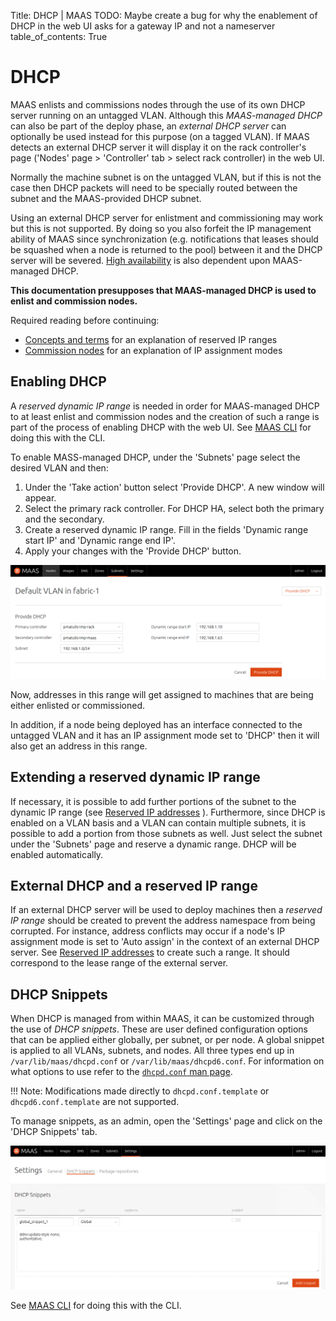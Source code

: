 Title: DHCP | MAAS
TODO:  Maybe create a bug for why the enablement of DHCP in the web UI asks for a gateway IP and not a nameserver
table_of_contents: True


# DHCP

MAAS enlists and commissions nodes through the use of its own DHCP server
running on an untagged VLAN. Although this *MAAS-managed DHCP* can also be
part of the deploy phase, an *external DHCP server* can optionally be used
instead for this purpose (on a tagged VLAN). If MAAS detects an external DHCP
server it will display it on the rack controller's page ('Nodes' page >
'Controller' tab > select rack controller) in the web UI.

Normally the machine subnet is on the untagged VLAN, but if this is not the case
then DHCP packets will need to be specially routed between the subnet and the
MAAS-provided DHCP subnet. 

Using an external DHCP server for enlistment and commissioning may work but
this is not supported. By doing so you also forfeit the IP management ability
of MAAS since synchronization (e.g. notifications that leases should be
squashed when a node is returned to the pool) between it and the DHCP server
will be severed. [High availability](./manage-ha.md) is also dependent
upon MAAS-managed DHCP.

**This documentation presupposes that MAAS-managed DHCP is used to enlist and
commission nodes.**

Required reading before continuing:

- [Concepts and terms](intro-concepts.md#ip-ranges) for an explanation of
  reserved IP ranges
- [Commission nodes](installconfig-commission-nodes.md#post-commission-configuration)
  for an explanation of IP assignment modes


## Enabling DHCP

A *reserved dynamic IP range* is needed in order for MAAS-managed DHCP to at
least enlist and commission nodes and the creation of such a range is part of
the process of enabling DHCP with the web UI. See
[MAAS CLI](manage-cli-common.md#enable-dhcp) for doing this with the CLI.

To enable MASS-managed DHCP, under the 'Subnets' page select the desired VLAN
and then:

1. Under the 'Take action' button select 'Provide DHCP'. A new window will
appear.
1. Select the primary rack controller. For DHCP HA, select both the primary
and the secondary.
1. Create a reserved dynamic IP range. Fill in the fields 'Dynamic range start
IP' and 'Dynamic range end IP'.
1. Apply your changes with the 'Provide DHCP' button.

![Enable DHCP](../media/installconfig-networking-dhcp__2.1_enable-dhcp.png)

Now, addresses in this range will get assigned to machines that are being
either enlisted or commissioned.

In addition, if a node being deployed has an interface connected to the
untagged VLAN and it has an IP assignment mode set to 'DHCP' then it will also
get an address in this range.


## Extending a reserved dynamic IP range

If necessary, it is possible to add further portions of the subnet to the
dynamic IP range (see
[Reserved IP addresses](installconfig-network-ipranges.md) ). Furthermore,
since DHCP is enabled on a VLAN basis and a VLAN can contain multiple subnets,
it is possible to add a portion from those subnets as well. Just select the
subnet under the 'Subnets' page and reserve a dynamic range. DHCP will be
enabled automatically.


## External DHCP and a reserved IP range

If an external DHCP server will be used to deploy machines then a *reserved IP
range* should be created to prevent the address namespace from being corrupted.
For instance, address conflicts may occur if a node's IP assignment mode is set
to 'Auto assign' in the context of an external DHCP server. See
[Reserved IP addresses](installconfig-network-ipranges.md) to create such a
range. It should correspond to the lease range of the external server.


## DHCP Snippets

When DHCP is managed from within MAAS, it can be customized through the use of
*DHCP snippets*. These are user defined configuration options that can be
applied either globally, per subnet, or per node. A global snippet is applied
to all VLANs, subnets, and nodes. All three types end up in
`/var/lib/maas/dhcpd.conf` or `/var/lib/maas/dhcpd6.conf`. For information on
what options to use refer to the
[`dhcpd.conf` man page](http://manpages.ubuntu.com/cgi-bin/search.py?q=dhcpd.conf).

!!! Note: Modifications made directly to `dhcpd.conf.template` or `dhcpd6.conf.template` are
not supported.

To manage snippets, as an admin, open the 'Settings' page and click on the
'DHCP Snippets' tab.

![Manage DHCP snippets](../media/installconfig-networking-dhcp__2.1_dhcp-snippets.png)

See [MAAS CLI](manage-cli-dhcp-snippets.md) for doing this with the CLI.
